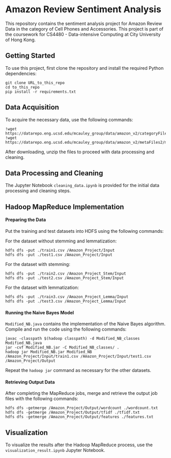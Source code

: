 # Amazon Review Sentiment Analysis

This repository contains the sentiment analysis project for Amazon Review Data in the category of Cell Phones and Accessories. This project is part of the coursework for CS4480 - Data-intensive Computing at City University of Hong Kong.

## Getting Started

To use this project, first clone the repository and install the required Python dependencies:

```
git clone URL_to_this_repo
cd to_this_repo
pip install -r requirements.txt
```

## Data Acquisition

To acquire the necessary data, use the following commands:

```
!wget https://datarepo.eng.ucsd.edu/mcauley_group/data/amazon_v2/categoryFiles/Cell_Phones_and_Accessories.json.gz
!wget https://datarepo.eng.ucsd.edu/mcauley_group/data/amazon_v2/metaFiles2/meta_Cell_Phones_and_Accessories.json.gz
```

After downloading, unzip the files to proceed with data processing and cleaning.

## Data Processing and Cleaning

The Jupyter Notebook `cleaning_data.ipynb` is provided for the initial data processing and cleaning steps.

## Hadoop MapReduce Implementation

#### Preparing the Data

Put the training and test datasets into HDFS using the following commands:

For the dataset without stemming and lemmatization:

```
hdfs dfs -put ./train1.csv /Amazon_Project/Input
hdfs dfs -put ./test1.csv /Amazon_Project/Input
```

For the dataset with stemming:

```
hdfs dfs -put ./train2.csv /Amazon_Project_Stem/Input
hdfs dfs -put ./test2.csv /Amazon_Project_Stem/Input
```

For the dataset with lemmatization:

```
hdfs dfs -put ./train3.csv /Amazon_Project_Lemma/Input
hdfs dfs -put ./test3.csv /Amazon_Project_Lemma/Input
```

#### Running the Naive Bayes Model

`Modified_NB.java` contains the implementation of the Naive Bayes algorithm. Compile and run the code using the following commands:

```
javac -classpath $(hadoop classpath) -d Modified_NB_classes Modified_NB.java
jar -cvf Modified_NB.jar -C Modified_NB_classes/ .
hadoop jar Modified_NB.jar Modified_NB /Amazon_Project/Input/train1.csv /Amazon_Project/Input/test1.csv /Amazon_Project/Output
```

Repeat the `hadoop jar` command as necessary for the other datasets.

#### Retrieving Output Data

After completing the MapReduce jobs, merge and retrieve the output job files with the following commands:

```
hdfs dfs -getmerge /Amazon_Project/Output/wordcount ./wordcount.txt
hdfs dfs -getmerge /Amazon_Project/Output/tfidf ./tfidf.txt
hdfs dfs -getmerge /Amazon_Project/Output/features ./features.txt
```

## Visualization

To visualize the results after the Hadoop MapReduce process, use the `visualization_result.ipynb` Jupyter Notebook.
